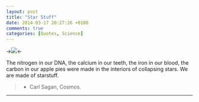 ```yaml
---
layout: post
title: "Star Stuff"
date: 2014-03-17 20:27:26 +0100
comments: true
categories: [Quotes, Science]
---
```


->![](http://i.imgur.com/rjT2lj7.jpg)<-

The nitrogen in our DNA, the calcium in our teeth, the iron in our blood, the carbon in our apple pies were made in the interiors of collapsing stars. We are made of starstuff.

> - Carl Sagan, Cosmos.

---

